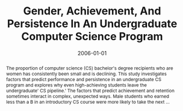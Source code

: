 ---
title: "Gender, Achievement, And Persistence In An Undergraduate Computer Science Program"
abstract: "The proportion of computer science (CS) bachelor's degree recipients who are women has consistently been small and is declining. This study investigates factors that predict performance and persistence in an undergraduate CS program and explores why even high-achieving students leave the undergraduate' CS pipeline.' The factors that predict achievement and retention sometimes interact in complex, unexpected ways. Male students who earned less than a B in an introductory CS course were more likely to take the next …"
date: 2006-01-01
venue: ""
paperurl: https://dl.acm.org/doi/abs/10.1145/1185335.1185344
authors: "Sandra Katz, David Allbritton, John M. Aronis, Christine Wilson and Mary Lou Soffa"
awards: ""
---